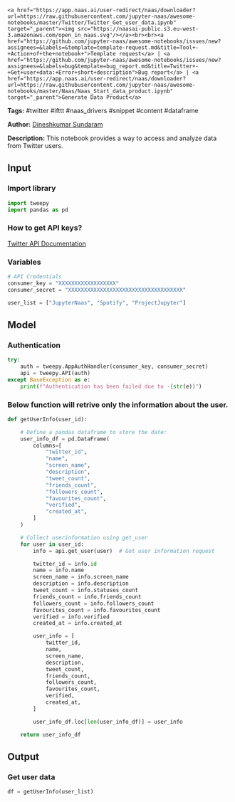     <a href="https://app.naas.ai/user-redirect/naas/downloader?url=https://raw.githubusercontent.com/jupyter-naas/awesome-notebooks/master/Twitter/Twitter_Get_user_data.ipynb" target="_parent"><img src="https://naasai-public.s3.eu-west-3.amazonaws.com/open_in_naas.svg"/></a><br><br><a href="https://github.com/jupyter-naas/awesome-notebooks/issues/new?assignees=&labels=&template=template-request.md&title=Tool+-+Action+of+the+notebook+">Template request</a> | <a href="https://github.com/jupyter-naas/awesome-notebooks/issues/new?assignees=&labels=bug&template=bug_report.md&title=Twitter+-+Get+user+data:+Error+short+description">Bug report</a> | <a href="https://app.naas.ai/user-redirect/naas/downloader?url=https://raw.githubusercontent.com/jupyter-naas/awesome-notebooks/master/Naas/Naas_Start_data_product.ipynb" target="_parent">Generate Data Product</a>

**Tags:** #twitter #ifttt #naas_drivers #snippet #content #dataframe

**Author:** [Dineshkumar Sundaram](https://github.com/dineshh912)

**Description:** This notebook provides a way to access and analyze data from Twitter users.

## Input

### Import library


```python
import tweepy
import pandas as pd
```

### How to get API keys?

[Twitter API Documentation](https://developer.twitter.com/en/docs/getting-started)

### Variables


```python
# API Credentials
consumer_key = "XXXXXXXXXXXXXXXXXX"
consumer_secret = "XXXXXXXXXXXXXXXXXXXXXXXXXXXXXXXXXXXX"
```


```python
user_list = ["JupyterNaas", "Spotify", "ProjectJupyter"]
```

## Model

### Authentication


```python
try:
    auth = tweepy.AppAuthHandler(consumer_key, consumer_secret)
    api = tweepy.API(auth)
except BaseException as e:
    print(f"Authentication has been failed due to -{str(e)}")
```

### Below function will retrive only the information about the user.


```python
def getUserInfo(user_id):

    # Define a pandas dataframe to store the date:
    user_info_df = pd.DataFrame(
        columns=[
            "twitter_id",
            "name",
            "screen_name",
            "description",
            "tweet_count",
            "friends_count",
            "followers_count",
            "favourites_count",
            "verified",
            "created_at",
        ]
    )

    # Collect userinformation using get_user
    for user in user_id:
        info = api.get_user(user)  # Get user information request

        twitter_id = info.id
        name = info.name
        screen_name = info.screen_name
        description = info.description
        tweet_count = info.statuses_count
        friends_count = info.friends_count
        followers_count = info.followers_count
        favourites_count = info.favourites_count
        verified = info.verified
        created_at = info.created_at

        user_info = [
            twitter_id,
            name,
            screen_name,
            description,
            tweet_count,
            friends_count,
            followers_count,
            favourites_count,
            verified,
            created_at,
        ]

        user_info_df.loc[len(user_info_df)] = user_info

    return user_info_df
```

## Output

### Get user data


```python
df = getUserInfo(user_list)
```
